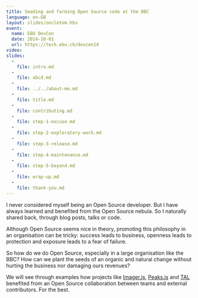 ```yaml
---
title: Seeding and farming Open Source code at the BBC
language: en-GB
layout: slides/oncletom.hbs
event:
  name: EBU DevCon
  date: 2014-10-01
  url: https://tech.ebu.ch/devcon14
video:
slides:
  -
    file: intro.md
  -
    file: abcd.md
  -
    file: ../../about-me.md
  -
    file: title.md
  -
    file: contributing.md
  -
    file: step-1-excuse.md
  -
    file: step-2-exploratory-work.md
  -
    file: step-3-release.md
  -
    file: step-4-maintenance.md
  -
    file: step-5-beyond.md
  -
    file: wrap-up.md
  -
    file: thank-you.md
---
```


I never considered myself being an Open Source developer.
But I have always learned and benefited from the Open Source nebula. So I naturally shared back, through blog posts, talks or  code.

Although Open Source seems nice in theory, promoting this philosophy in an organisation can be tricky: success leads to business, openness leads to protection and exposure leads to a fear of failure.

So how do we do Open Source, especially in a large organisation like the BBC? How can we plant the seeds of an organic and natural change without hurting the business nor damaging ours revenues?

We will see through examples how projects like [Imager.js](https://github.com/BBC-News/Imager.js), [Peaks.js](http://waveform.prototyping.bbc.co.uk) and [TAL](https://fmtvp.github.io/tal) benefited from an Open Source collaboration between teams and external contributors. For the best.
